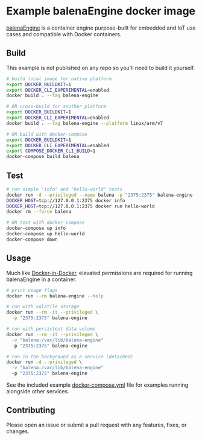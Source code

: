 # Example balenaEngine docker image

[balenaEngine](https://github.com/balena-os/balena-engine) is a container engine purpose-built for embedded and IoT use cases and compatible with Docker containers.

## Build

This example is not published on any repo so you'll need to build it yourself.

```bash
# build local image for native platform
export DOCKER_BUILDKIT=1
export DOCKER_CLI_EXPERIMENTAL=enabled
docker build . --tag balena-engine

# OR cross-build for another platform
export DOCKER_BUILDKIT=1
export DOCKER_CLI_EXPERIMENTAL=enabled
docker build . --tag balena-engine --platform linux/arm/v7

# OR build with docker-compose
export DOCKER_BUILDKIT=1
export DOCKER_CLI_EXPERIMENTAL=enabled
export COMPOSE_DOCKER_CLI_BUILD=1
docker-compose build balena
```

## Test

```bash
# run simple "info" and "hello-world" tests
docker run -d --privileged --name balena -p "2375:2375" balena-engine
DOCKER_HOST=tcp://127.0.0.1:2375 docker info
DOCKER_HOST=tcp://127.0.0.1:2375 docker run hello-world
docker rm --force balena

# OR test with docker-compose
docker-compose up info
docker-compose up hello-world
docker-compose down
```

## Usage

Much like [Docker-in-Docker](https://hub.docker.com/_/docker), elevated permissions are required for running balenaEngine in a container.

```bash
# print usage flags
docker run --rm balena-engine --help

# run with volatile storage
docker run --rm -it --privileged \
  -p "2375:2375" balena-engine

# run with persistent data volume
docker run --rm -it --privileged \
  -v "balena:/var/lib/balena-engine"
  -p "2375:2375" balena-engine

# run in the background as a service (detached)
docker run -d --privileged \
  -v "balena:/var/lib/balena-engine"
  -p "2375:2375" balena-engine
```

See the included example [docker-compose.yml](docker-compose.yml) file for examples running alongside other services.

## Contributing

Please open an issue or submit a pull request with any features, fixes, or changes.
